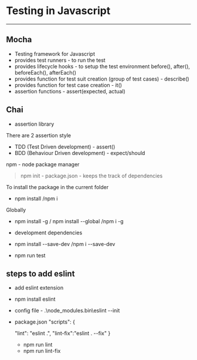 # Testing in Javascript
--------------------------- 
Mocha
----- 
- Testing framework for Javascript
- provides test runners - to run the test
- provides lifecycle hooks - to setup the test environment
before(), after(), beforeEach(), afterEach()
- provides function for test suit creation (group of test cases) - describe() 
- provides function for test case creation - it()
- assertion functions - assert(expected, actual)

Chai
---- 
- assertion library 

There are 2 assertion style
- TDD (Test Driven development) - assert()
- BDD (Behaviour Driven development) - expect/should


npm - node package manager

>npm init - package.json - keeps the track of dependencies 

To install the package in the current folder
- npm install <packagename> /npm i <packagename>

Globally
- npm install -g <packagename> / npm install --global <packagename> /npm i -g <packagename>

- development dependencies
- npm install --save-dev <packagename> /npm i --save-dev <packagename>

- npm run test

steps to add eslint
------------------- 
- add eslint extension
- npm install eslint
- config file - .\node_modules\.bin\eslint --init  
- package.json 
 "scripts": {
   
    "lint": "eslint .",
    "lint-fix":"eslint . --fix" 
  }

  - npm run lint
  - npm run lint-fix

